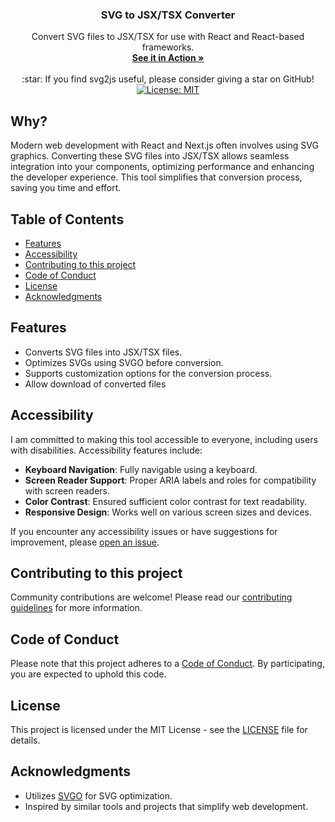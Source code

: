 <h3 align="center">SVG to JSX/TSX Converter</h3>

<p align="center">
Convert SVG files to JSX/TSX for use with React and React-based frameworks.
  <br>
  <a href="https://worksbyabhi.github.io/svg-to-jsx-tsx/"><strong>See it in Action »</strong></a>
  <br>
  <br>
  :star: <span >If you find svg2js useful, please consider giving a star on GitHub!</span>
  <br>
  <a href="LICENSE"><img src="https://img.shields.io/badge/License-MIT-yellow.svg" alt="License: MIT"></a>
</p>

## Why?

Modern web development with React and Next.js often involves using SVG graphics. Converting these SVG files into JSX/TSX allows seamless integration into your components, optimizing performance and enhancing the developer experience. This tool simplifies that conversion process, saving you time and effort.

## Table of Contents

- [Features](#features)
- [Accessibility](#accessibility)
- [Contributing to this project](#contributing-to-this-project)
- [Code of Conduct](#code-of-conduct)
- [License](#license)
- [Acknowledgments](#acknowledgments)

## Features

- Converts SVG files into JSX/TSX files.
- Optimizes SVGs using SVGO before conversion.
- Supports customization options for the conversion process.
- Allow download of converted files

## Accessibility

I am committed to making this tool accessible to everyone, including users with disabilities. Accessibility features include:

- <b>Keyboard Navigation</b>: Fully navigable using a keyboard.
- <b>Screen Reader Support</b>: Proper ARIA labels and roles for compatibility with screen readers.
- <b>Color Contrast</b>: Ensured sufficient color contrast for text readability.
- <b>Responsive Design</b>: Works well on various screen sizes and devices.

If you encounter any accessibility issues or have suggestions for improvement, please [open an issue](https://github.com/worksbyabhi/svg-to-jsx-tsx/issues).

## Contributing to this project

Community contributions are welcome! Please read our [contributing guidelines](CONTRIBUTING.md) for more information.

## Code of Conduct

Please note that this project adheres to a [Code of Conduct](https://github.com/worksbyabhi/svg-to-jsx-tsx/blob/main/CODE_OF_CONDUCT.md). By participating, you are expected to uphold this code.

## License

This project is licensed under the MIT License - see the [LICENSE](https://github.com/worksbyabhi/svg-to-jsx-tsx/blob/main/LICENSE) file for details.

## Acknowledgments

- Utilizes [SVGO](https://github.com/svg/svgo) for SVG optimization.
- Inspired by similar tools and projects that simplify web development.
